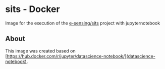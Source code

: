 # sits - Docker

Image for the execution of the [e-sensing/sits](https://github.com/e-sensing/sits) project with jupyternotebook

## About

This image was created based on [https://hub.docker.com/r/jupyter/datascience-notebook/](datascience-notebook).

